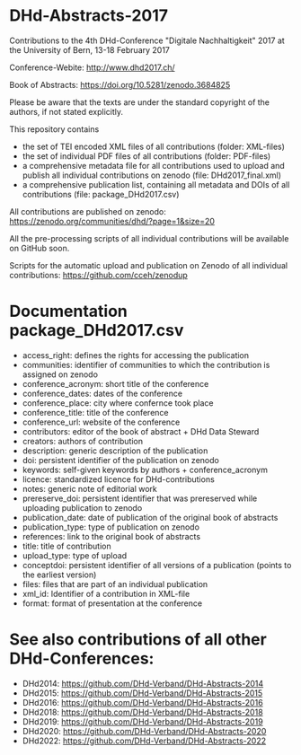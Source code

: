 # DHd-Abstracts-2017

Contributions to the 4th DHd-Conference "Digitale Nachhaltigkeit" 2017 at the University of Bern, 13-18 February 2017

Conference-Webite: http://www.dhd2017.ch/

Book of Abstracts: https://doi.org/10.5281/zenodo.3684825

Please be aware that the texts are under the standard copyright of the authors, if not stated explicitly.

This repository contains 
- the set of TEI encoded XML files of all contributions (folder: XML-files)
- the set of individual PDF files of all contributions (folder: PDF-files)
- a comprehensive metadata file for all contributions used to upload and publish all individual contributions on zenodo (file: DHd2017_final.xml)
- a comprehensive publication list, containing all metadata and DOIs of all contributions (file: package_DHd2017.csv)

All contributions are published on zenodo: https://zenodo.org/communities/dhd/?page=1&size=20

All the pre-processing scripts of all individual contributions will be available on GitHub soon.

Scripts for the automatic upload and publication on Zenodo of all individual contributions: https://github.com/cceh/zenodup

# Documentation package_DHd2017.csv

- access_right: defines the rights for accessing the publication
- communities: identifier of communities to which the contribution is assigned on zenodo
- conference_acronym: short title of the conference
- conference_dates: dates of the conference
- conference_place: city where confernce took place
- conference_title: title of the conference
- conference_url: website of the conference
- contributors: editor of the book of abstract + DHd Data Steward
- creators: authors of contribution
- description: generic description of the publication
- doi: persistent identifier of the publication on zenodo
- keywords: self-given keywords by authors + conference_acronym
- licence: standardized licence for DHd-contributions
- notes: generic note of editorial work
- prereserve_doi: persistent identifier that was prereserved while uploading publication to zenodo
- publication_date: date of publication of the original book of abstracts
- publication_type: type of publication on zenodo
- references: link to the original book of abstracts
- title: title of contribution
- upload_type: type of upload
- conceptdoi: persistent identifier of all versions of a publication (points to the earliest version)
- files: files that are part of an individual publication
- xml_id: Identifier of a contribution in XML-file
- format: format of presentation at the conference

# See also contributions of all other DHd-Conferences:

- DHd2014: https://github.com/DHd-Verband/DHd-Abstracts-2014
- DHd2015: https://github.com/DHd-Verband/DHd-Abstracts-2015
- DHd2016: https://github.com/DHd-Verband/DHd-Abstracts-2016
- DHd2018: https://github.com/DHd-Verband/DHd-Abstracts-2018
- DHd2019: https://github.com/DHd-Verband/DHd-Abstracts-2019
- DHd2020: https://github.com/DHd-Verband/DHd-Abstracts-2020
- DHd2022: https://github.com/DHd-Verband/DHd-Abstracts-2022

